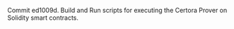 Commit ed1009d.                    Build and Run scripts for executing the Certora Prover on Solidity smart contracts.